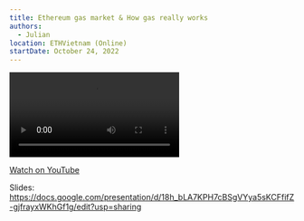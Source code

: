 ```yaml
---
title: Ethereum gas market & How gas really works
authors:
  - Julian
location: ETHVietnam (Online)
startDate: October 24, 2022
---
```


<video src="https://www.youtube.com/watch?v=XI6G8BjWA1M"></video>

[Watch on YouTube](https://www.youtube.com/watch?v=XI6G8BjWA1M)

Slides: <https://docs.google.com/presentation/d/18h_bLA7KPH7cBSgVYya5sKCFfifZ-gjfrayxWKhGf1g/edit?usp=sharing>
